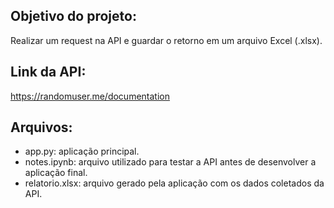 ## Objetivo do projeto:
Realizar um request na API e guardar o retorno em um arquivo Excel (.xlsx).

## Link da API: 
https://randomuser.me/documentation

## Arquivos:
- app.py: aplicação principal.
- notes.ipynb: arquivo utilizado para testar a API antes de desenvolver a aplicação final.
- relatorio.xlsx: arquivo gerado pela aplicação com os dados coletados da API.

